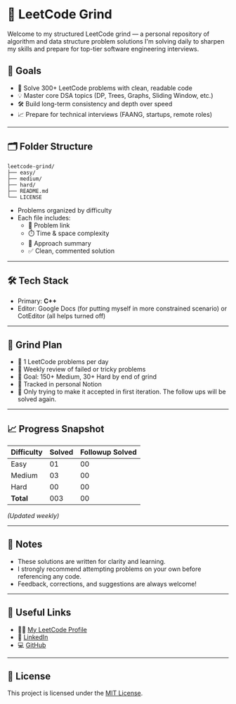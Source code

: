 # 🧠 LeetCode Grind

Welcome to my structured LeetCode grind — a personal repository of algorithm and data structure problem solutions I'm solving daily to sharpen my skills and prepare for top-tier software engineering interviews.

## 🎯 Goals

- 🚀 Solve 300+ LeetCode problems with clean, readable code
- 💡 Master core DSA topics (DP, Trees, Graphs, Sliding Window, etc.)
- 🛠 Build long-term consistency and depth over speed
- 📈 Prepare for technical interviews (FAANG, startups, remote roles)

---

## 🗂 Folder Structure

```
leetcode-grind/
├── easy/
├── medium/
├── hard/
├── README.md
└── LICENSE
```

- Problems organized by difficulty
- Each file includes:
  - 🔗 Problem link
  - ⏱️ Time & space complexity
  - 🧠 Approach summary
  - ✅ Clean, commented solution

---

## 🛠 Tech Stack

- Primary: **C++**
- Editor: Google Docs (for putting myself in more constrained scenario) or CotEditor (all helps turned off)

---

## 📅 Grind Plan

- 🧩 1 LeetCode problems per day
- 🧠 Weekly review of failed or tricky problems
- 🏁 Goal: 150+ Medium, 30+ Hard by end of grind
- 📌 Tracked in personal Notion
- 🥇 Only trying to make it accepted in first iteration. The follow ups will be solved again.

---

## 📈 Progress Snapshot

| Difficulty | Solved | Followup Solved |
|------------|--------|-----------------|
| Easy       | 01     | 00              |
| Medium     | 03     | 00              |
| Hard       | 00     | 00              |
| **Total**  | 003    | 00              |

_(Updated weekly)_

---

## 📌 Notes

- These solutions are written for clarity and learning.
- I strongly recommend attempting problems on your own before referencing any code.
- Feedback, corrections, and suggestions are always welcome!

---

## 🔗 Useful Links

- 🧑‍💻 [My LeetCode Profile](https://leetcode.com/arianhasan)
- 💼 [LinkedIn](https://linkedin.com/in/ari1337an)
- 💻 [GitHub](https://github.com/ari1337an)

---

## 🪪 License

This project is licensed under the [MIT License](./LICENSE).


